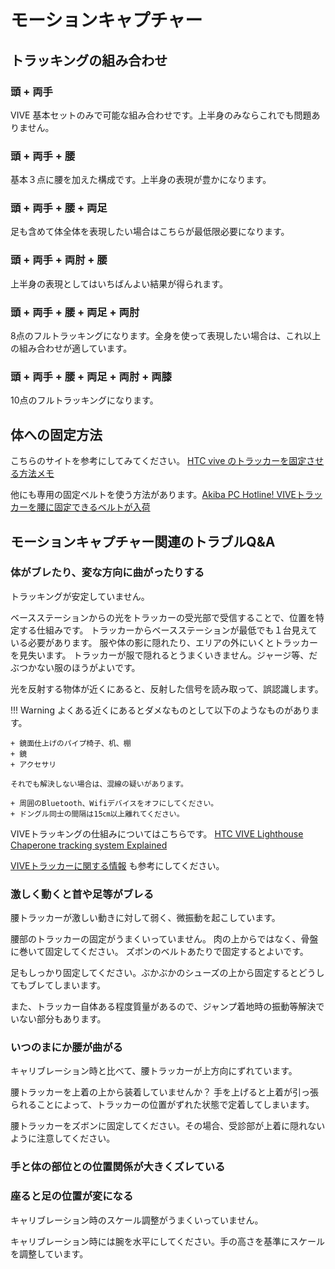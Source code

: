 # モーションキャプチャー

## トラッキングの組み合わせ

### 頭 + 両手

VIVE 基本セットのみで可能な組み合わせです。上半身のみならこれでも問題ありません。

### 頭 + 両手 + 腰

基本３点に腰を加えた構成です。上半身の表現が豊かになります。

### 頭 + 両手 + 腰 + 両足

足も含めて体全体を表現したい場合はこちらが最低限必要になります。

### 頭 + 両手 + 両肘 + 腰 

上半身の表現としてはいちばんよい結果が得られます。

### 頭 + 両手 + 腰 + 両足 + 両肘

8点のフルトラッキングになります。全身を使って表現したい場合は、これ以上の組み合わせが適しています。

### 頭 + 両手 + 腰 + 両足 + 両肘 + 両膝

10点のフルトラッキングになります。


## 体への固定方法

こちらのサイトを参考にしてみてください。
[HTC vive のトラッカーを固定させる方法メモ](http://sumoch1.hatenablog.com/entry/vive-tracker)

他にも専用の固定ベルトを使う方法があります。[Akiba PC Hotline! VIVEトラッカーを腰に固定できるベルトが入荷](https://akiba-pc.watch.impress.co.jp/docs/news/news/1153909.html)


## モーションキャプチャー関連のトラブルQ&A


### 体がブレたり、変な方向に曲がったりする

トラッキングが安定していません。

ベースステーションからの光をトラッカーの受光部で受信することで、位置を特定する仕組みです。
トラッカーからベースステーションが最低でも１台見えている必要があります。
服や体の影に隠れたり、エリアの外にいくとトラッカーを見失います。
トラッカーが服で隠れるとうまくいきません。ジャージ等、だぶつかない服のほうがよいです。

光を反射する物体が近くにあると、反射した信号を読み取って、誤認識します。

!!! Warning 
    よくある近くにあるとダメなものとして以下のようなものがあります。

    + 鏡面仕上げのパイプ椅子、机、棚
    + 鏡
    + アクセサリ

    それでも解決しない場合は、混線の疑いがあります。

    + 周囲のBluetooth、Wifiデバイスをオフにしてください。
    + ドングル同士の間隔は15㎝以上離れてください。

VIVEトラッキングの仕組みについてはこちらです。
 [HTC VIVE Lighthouse Chaperone tracking system Explained](https://www.youtube.com/watch?v=J54dotTt7k0)

[VIVEトラッカーに関する情報](https://twitter.com/i/moments/1052453271670022144) も参考にしてください。

### 激しく動くと首や足等がブレる

腰トラッカーが激しい動きに対して弱く、微振動を起こしています。

腰部のトラッカーの固定がうまくいっていません。
肉の上からではなく、骨盤に巻いて固定してください。
ズボンのベルトあたりで固定するとよいです。

足もしっかり固定してください。ぶかぶかのシューズの上から固定するとどうしてもブレてしまいます。

また、トラッカー自体ある程度質量があるので、ジャンプ着地時の振動等解決でいない部分もあります。

### いつのまにか腰が曲がる

キャリブレーション時と比べて、腰トラッカーが上方向にずれています。

腰トラッカーを上着の上から装着していませんか？
手を上げると上着が引っ張られることによって、トラッカーの位置がずれた状態で定着してしまいます。

腰トラッカーをズボンに固定してください。その場合、受診部が上着に隠れないように注意してください。

### 手と体の部位との位置関係が大きくズレている　
### 座ると足の位置が変になる

キャリブレーション時のスケール調整がうまくいっていません。

キャリブレーション時には腕を水平にしてください。手の高さを基準にスケールを調整しています。
